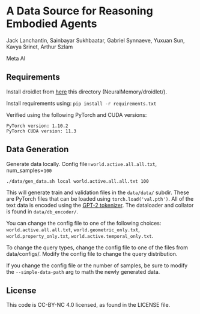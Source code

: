 # A Data Source for Reasoning Embodied Agents
Jack Lanchantin, Sainbayar Sukhbaatar, Gabriel Synnaeve, Yuxuan Sun, Kavya Srinet, Arthur Szlam

Meta AI

## Requirements
Install droidlet from [here](https://github.com/facebookresearch/fairo/tree/d5c5b2c2c53b4d06f57de0f3e7aa93e2142de968/droidlet) this directory (NeuralMemory/droidlet/). 

Install requirements using: `pip install -r requirements.txt`

Verified using the following PyTorch and CUDA versions:
```
PyTorch version: 1.10.2
PyTorch CUDA version: 11.3
```

## Data Generation
Generate data locally. Config file=`world.active.all.all.txt`, num_samples=`100`
```
./data/gen_data.sh local world.active.all.all.txt 100
```

This will generate train and validation files in the `data/data/` subdir. These are PyTorch files that can be loaded using `torch.load('val.pth')`. All of the text data is encoded using the [GPT-2 tokenizer](https://huggingface.co/docs/transformers/model_doc/gpt2#transformers.GPT2Tokenizer). The dataloader and collator is found in `data/db_encoder/`.

You can change the config file to one of the following choices: `world.active.all.all.txt`, `world.geometric_only.txt`, `world.property_only.txt`, `world.active.temporal_only.txt`.

To change the query types, change the config file to one of the files from data/configs/. Modify the config file to change the query distribution.

If you change the config file or the number of samples, be sure to modify the `--simple-data-path` arg to math the newly generated data.


## License
This code is CC-BY-NC 4.0 licensed, as found in the LICENSE file.
